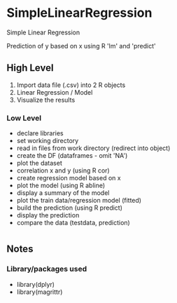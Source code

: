 # SimpleLinearRegression
Simple Linear Regression

Prediction of y based on x using R 'lm' and 'predict'

## High Level
1. Import data file (.csv) into 2 R objects
2. Linear Regression / Model
3. Visualize the results

### Low Level
* declare libraries
* set working directory
* read in files from work directory (redirect into object)
* create the DF (dataframes - omit 'NA')
* plot the dataset
* correlation x and y (using R cor)
* create regression model based on x
* plot the model (using R abline)
* display a summary of the model
* plot the train data/regression model (fitted)
* build the prediction (using R predict)
* display the prediction
* compare the data (testdata, prediction)


#
## Notes
### Library/packages used

* library(dplyr)
* library(magrittr)
